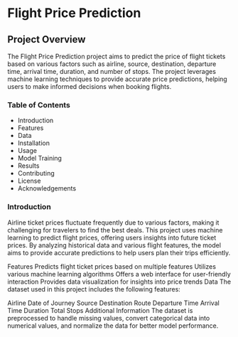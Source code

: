 # Flight Price Prediction
## Project Overview
The Flight Price Prediction project aims to predict the price of flight tickets based on various factors such as airline, source, destination, departure time, arrival time, duration, and number of stops. The project leverages machine learning techniques to provide accurate price predictions, helping users to make informed decisions when booking flights.

### Table of Contents
- Introduction
- Features
- Data
- Installation
- Usage
- Model Training
- Results
- Contributing
- License
- Acknowledgements

### Introduction
Airline ticket prices fluctuate frequently due to various factors, making it challenging for travelers to find the best deals. This project uses machine learning to predict flight prices, offering users insights into future ticket prices. By analyzing historical data and various flight features, the model aims to provide accurate predictions to help users plan their trips efficiently.

Features
Predicts flight ticket prices based on multiple features
Utilizes various machine learning algorithms
Offers a web interface for user-friendly interaction
Provides data visualization for insights into price trends
Data
The dataset used in this project includes the following features:

Airline
Date of Journey
Source
Destination
Route
Departure Time
Arrival Time
Duration
Total Stops
Additional Information
The dataset is preprocessed to handle missing values, convert categorical data into numerical values, and normalize the data for better model performance.
